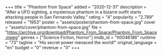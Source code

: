 +++
title = "Phantom from Space"
added = "2020-12-31"
description = "After a UFO sighting, a mysterious phantom in a bizarre outfit starts attacking people in San Fernando Valley."
rating = "4"
popularity = "2.789"
released = "1953"
poster = "assets/poster/phantom-from-space.jpg"
cover = "assets/cover/phantom-from-space.jpg"
file = "https://archive.org/download/Phantom_From_Space/Phantom_From_Space.mpeg"
genres = ["Science Fiction, Horror"]
imdb_id = "tt0046186"
runtime = "73"
tagline = "His secret power menaced the world!"
original_language = "en"
budget = "0"
revenue = "0"
+++